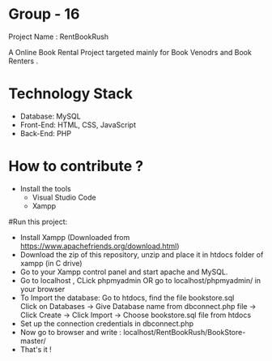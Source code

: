 # Group - 16

Project Name : RentBookRush

A Online Book Rental Project targeted mainly for Book Venodrs and Book Renters .

# Technology Stack
- Database:	MySQL
- Front-End:	HTML, CSS, JavaScript
- Back-End:	PHP 

# How to contribute ?
- Install the tools 
  - Visual Studio Code
  - Xampp

#Run this project:

* Install Xampp (Downloaded from https://www.apachefriends.org/download.html)
* Download the zip of this repository, unzip and place it in htdocs folder of xampp (in C drive)
* Go to your Xampp control panel and start apache and MySQL.
* Go to localhost , CLick phpmyadmin OR go to localhost/phpmyadmin/ in your browser
* To Import the database: Go to htdocs, find the file bookstore.sql <br>
      Click on Databases -> Give Database name from dbconnect.php file -> Click Create -> Click Import -> Choose bookstore.sql file from htdocs
* Set up the connection credentials in dbconnect.php </br>
* Now go to browser and write : localhost/RentBookRush/BookStore-master/
* That's it !

